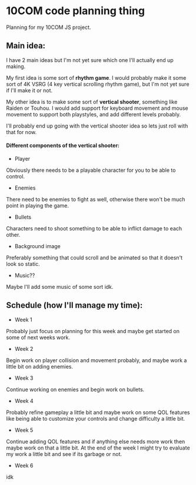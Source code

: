 # 10COM code planning thing
Planning for my 10COM JS project.
## Main idea:
I have 2 main ideas but I'm not yet sure which one I'll actually end up making.

My first idea is some sort of **rhythm game**. I would probably make it some sort of 4K VSRG (4 key vertical scrolling rhythm game), but I'm not yet sure if I'll make it or not.

My other idea is to make some sort of **vertical shooter**, something like Raiden or Touhou. I would add support for keyboard movement and mouse movement to support both playstyles, and add different levels probably.

I'll probably end up going with the vertical shooter idea so lets just roll with that for now.

#### Different components of the vertical shooter:

- Player

Obviously there needs to be a playable character for you to be able to control.

- Enemies

There need to be enemies to fight as well, otherwise there won't be much point in playing the game.

- Bullets

Characters need to shoot something to be able to inflict damage to each other.

- Background image

Preferably something that could scroll and be animated so that it doesn't look so static.

- Music??

Maybe I'll add some music of some sort idk.

## Schedule (how I'll manage my time):

- Week 1

Probably just focus on planning for this week and maybe get started on some of next weeks work.

- Week 2

Begin work on player collision and movement probably, and maybe work a little bit on adding enemies.

- Week 3

Continue working on enemies and begin work on bullets.

- Week 4

Probably refine gameplay a little bit and maybe work on some QOL features like being able to customize your controls and change difficulty a little bit.

- Week 5

Continue adding QOL features and if anything else needs more work then maybe work on that a little bit. At the end of the week I might try to evaluate my work a little bit and see if its garbage or not.

- Week 6

idk
